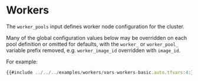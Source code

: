 # Workers

The `worker_pools` input defines worker node configuration for the cluster.

Many of the global configuration values below may be overridden on each pool definition or omitted for defaults, with the `worker_` or `worker_pool_` variable prefix removed, e.g. `worker_image_id` overridden with `image_id`.

For example:
```javascript
{{#include ../../../examples/workers/vars-workers-basic.auto.tfvars:4:}}
```
